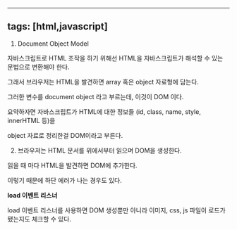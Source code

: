 
---
tags: [html,javascript]
---

1. Document Object Model

자바스크립트로 HTML 조작을 하기 위해선 HTML을 자바스크립트가 해석할 수 있는 문법으로 변환해야 한다.

그래서 브라우저는 HTML을 발견하면 array 혹은 object 자료형에 담는다.

그러한 변수를 document object 라고 부르는데, 이것이 DOM 이다.

요약하자면 자바스크립트가 HTML에 대한 정보들 (id, class, name, style, innerHTML 등)을

object 자료로 정리한걸 DOM이라고 부른다.




2. 브라우저는 HTML 문서를 위에서부터 읽으며 DOM을 생성한다.

읽을 때 마다 HTML을 발견하면 DOM에 추가한다.

이렇기 때문에 하단 에러가 나는 경우도 있다.




**load 이벤트 리스너**

load 이벤트 리스너를 사용하면 DOM 생성뿐만 아니라 이미지, css, js 파일이 로드가 됐는지도 체크할 수 있다.
